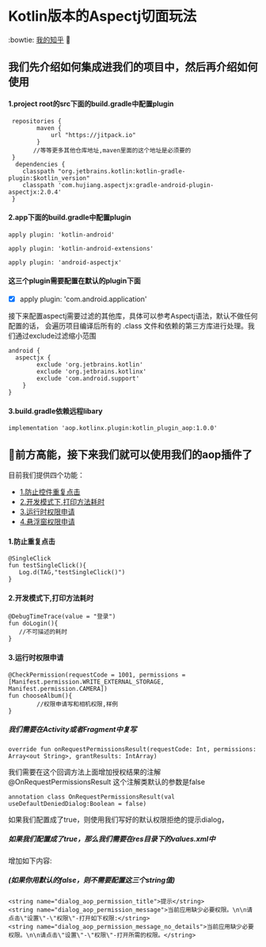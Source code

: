 # Kotlin版本的Aspectj切面玩法
:bowtie: [我的知乎](https://www.zhihu.com/people/qiang-fu-5-67/activities)  :paw_prints:

我们先介绍如何集成进我们的项目中，然后再介绍如何使用
------
#### 1.project root的src下面的build.gradle中配置plugin

```
 repositories {
        maven {
            url "https://jitpack.io"
        }
       //等等更多其他仓库地址,maven里面的这个地址是必须要的
 }
  dependencies {
    classpath "org.jetbrains.kotlin:kotlin-gradle-plugin:$kotlin_version"
    classpath 'com.hujiang.aspectjx:gradle-android-plugin-aspectjx:2.0.4'
 }
```

#### 2.app下面的build.gradle中配置plugin
```
apply plugin: 'kotlin-android'

apply plugin: 'kotlin-android-extensions'

apply plugin: 'android-aspectjx'
```
#### 这三个plugin需要配置在默认的plugin下面

- [x] apply plugin: 'com.android.application' 

接下来配置aspectj需要过滤的其他库，具体可以参考Aspectj语法，默认不做任何配置的话，
会遍历项目编译后所有的 .class 文件和依赖的第三方库进行处理。我们通过exclude过滤缩小范围
```
android {
  aspectjx {
        exclude 'org.jetbrains.kotlin'
        exclude 'org.jetbrains.kotlinx'
        exclude 'com.android.support'
    }
}
```

#### 3.build.gradle依赖远程libary
```
implementation 'aop.kotlinx.plugin:kotlin_plugin_aop:1.0.0'
```
## :see_no_evil:前方高能，接下来我们就可以使用我们的aop插件了
目前我们提供四个功能：

* [1.防止控件重复点击](#1)
* [2.开发模式下,打印方法耗时](#2)
* [3.运行时权限申请](#3)
* [4.悬浮窗权限申请](#4)


#### <span id="#1">1.防止重复点击</span>

```
@SingleClick
fun testSingleClick(){
   Log.d(TAG,"testSingleClick()")
}
```

#### <span id="#2">2.开发模式下,打印方法耗时</span>
```
@DebugTimeTrace(value = "登录")
fun doLogin(){
   //不可描述的耗时
}
```

#### <span id="#3">3.运行时权限申请</span>
```
@CheckPermission(requestCode = 1001, permissions = [Manifest.permission.WRITE_EXTERNAL_STORAGE, Manifest.permission.CAMERA])
fun chooseAlbum(){
        //权限申请写和相机权限,样例
}
```
##### 我们需要在Activity或者Fragment中复写
```
override fun onRequestPermissionsResult(requestCode: Int, permissions: Array<out String>, grantResults: IntArray)
```
我们需要在这个回调方法上面增加授权结果的注解 @OnRequestPermissionsResult
这个注解类默认的参数是false 
```
annotation class OnRequestPermissionsResult(val useDefaultDeniedDialog:Boolean = false)
```
如果我们配置成了true，则使用我们写好的默认权限拒绝的提示dialog，
##### 如果我们配置成了true，那么我们需要在res目录下的values.xml中
增加如下内容:
##### (如果你用默认的false，则不需要配置这三个string值)
```
<string name="dialog_aop_permission_title">提示</string>
<string name="dialog_aop_permission_message">当前应用缺少必要权限。\n\n请点击\"设置\"-\"权限\"-打开如下权限:</string>
<string name="dialog_aop_permission_message_no_details">当前应用缺少必要权限。\n\n请点击\"设置\"-\"权限\"-打开所需的权限。</string>
```



 







